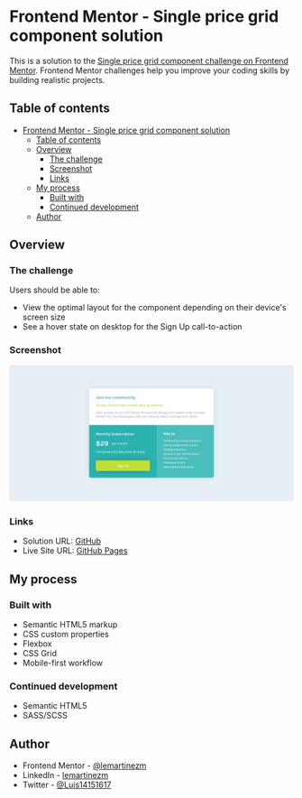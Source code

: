 # Frontend Mentor - Single price grid component solution

This is a solution to the [Single price grid component challenge on Frontend Mentor](https://www.frontendmentor.io/challenges/single-price-grid-component-5ce41129d0ff452fec5abbbc). Frontend Mentor challenges help you improve your coding skills by building realistic projects.

## Table of contents

- [Frontend Mentor - Single price grid component solution](#frontend-mentor---single-price-grid-component-solution)
  - [Table of contents](#table-of-contents)
  - [Overview](#overview)
    - [The challenge](#the-challenge)
    - [Screenshot](#screenshot)
    - [Links](#links)
  - [My process](#my-process)
    - [Built with](#built-with)
    - [Continued development](#continued-development)
  - [Author](#author)

## Overview

### The challenge

Users should be able to:

- View the optimal layout for the component depending on their device's screen size
- See a hover state on desktop for the Sign Up call-to-action

### Screenshot

![Preview image](./images/preview.png)

### Links

- Solution URL: [GitHub](https://github.com/lemartinezm/single-price-grid)
- Live Site URL: [GitHub Pages](https://lemartinezm.github.io/single-price-grid/)

## My process

### Built with

- Semantic HTML5 markup
- CSS custom properties
- Flexbox
- CSS Grid
- Mobile-first workflow

### Continued development

- Semantic HTML5
- SASS/SCSS

## Author

- Frontend Mentor - [@lemartinezm](https://www.frontendmentor.io/profile/lemartinezm)
- LinkedIn - [lemartinezm](https://www.linkedin.com/in/lemartinezm)
- Twitter - [@Luis14151617](https://twitter.com/Luis14151617)

